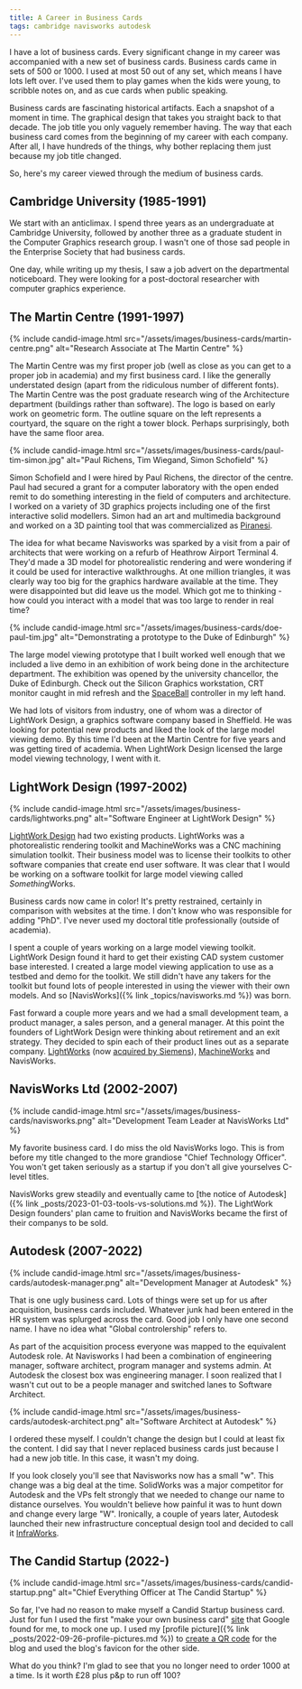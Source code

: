 ```yaml
---
title: A Career in Business Cards
tags: cambridge navisworks autodesk
---
```


I have a lot of business cards. Every significant change in my career was accompanied with a new set of business cards. Business cards came in sets of 500 or 1000. I used at most 50 out of any set, which means I have lots left over. I've used them to play games when the kids were young, to scribble notes on, and as cue cards when public speaking. 

Business cards are fascinating historical artifacts. Each a snapshot of a moment in time. The graphical design that takes you straight back to that decade. The job title you only vaguely remember having. The way that each business card comes from the beginning of my career with each company. After all, I have hundreds of the things, why bother replacing them just because my job title changed.

So, here's my career viewed through the medium of business cards.

## Cambridge University (1985-1991)

We start with an anticlimax. I spend three years as an undergraduate at Cambridge University, followed by another three as a graduate student in the Computer Graphics research group. I wasn't one of those sad people in the Enterprise Society that had business cards.

One day, while writing up my thesis, I saw a job advert on the departmental noticeboard. They were looking for a post-doctoral researcher with computer graphics experience. 

## The Martin Centre (1991-1997)

{% include candid-image.html src="/assets/images/business-cards/martin-centre.png" alt="Research Associate at The Martin Centre" %}

The Martin Centre was my first proper job (well as close as you can get to a proper job in academia) and my first business card. I like the generally understated design (apart from the ridiculous number of different fonts). The Martin Centre was the post graduate research wing of the Architecture department (buildings rather than software). The logo is based on early work on geometric form. The outline square on the left represents a courtyard, the square on the right a tower block. Perhaps surprisingly, both have the same floor area.

{% include candid-image.html src="/assets/images/business-cards/paul-tim-simon.jpg" alt="Paul Richens, Tim Wiegand, Simon Schofield" %}

Simon Schofield and I were hired by Paul Richens, the director of the centre. Paul had secured a grant for a computer laboratory with the open ended remit to do something interesting in the field of computers and architecture. I worked on a variety of 3D graphics projects including one of the first interactive solid modellers. Simon had an art and multimedia background and worked on a 3D painting tool that was commercialized as [Piranesi](https://www.piranesi.co.uk/index.html). 

The idea for what became Navisworks was sparked by a visit from a pair of architects that were working on a refurb of Heathrow Airport Terminal 4. They'd made a 3D model for photorealistic rendering and were wondering if it could be used for interactive walkthroughs. At one million triangles, it was clearly way too big for the graphics hardware available at the time. They were disappointed but did leave us the model. Which got me to thinking - how could you interact with a model that was too large to render in real time?

{% include candid-image.html src="/assets/images/business-cards/doe-paul-tim.jpg" alt="Demonstrating a prototype to the Duke of Edinburgh" %}

The large model viewing prototype that I built worked well enough that we included a live demo in an exhibition of work being done in the architecture department. The exhibition was opened by the university chancellor, the Duke of Edinburgh. Check out the Silicon Graphics workstation, CRT monitor caught in mid refresh and the [SpaceBall](https://en.wikipedia.org/wiki/3Dconnexion) controller in my left hand.

We had lots of visitors from industry, one of whom was a director of LightWork Design, a graphics software company based in Sheffield. He was looking for potential new products and liked the look of the large model viewing demo. By this time I'd been at the Martin Centre for five years and was getting tired of academia. When LightWork Design licensed the large model viewing technology, I went with it. 

## LightWork Design (1997-2002)

{% include candid-image.html src="/assets/images/business-cards/lightworks.png" alt="Software Engineer at LightWork Design" %}

[LightWork Design](https://en.wikipedia.org/wiki/Lightwork_Design_Ltd.) had two existing products. LightWorks was a photorealistic rendering toolkit and MachineWorks was a CNC machining simulation toolkit. Their business model was to license their toolkits to other software companies that create end user software. It was clear that I would be working on a software toolkit for large model viewing called *Something*Works. 

Business cards now came in color! It's pretty restrained, certainly in comparison with websites at the time. I don't know who was responsible for adding "PhD". I've never used my doctoral title professionally (outside of academia).

I spent a couple of years working on a large model viewing toolkit. LightWork Design found it hard to get their existing CAD system customer base interested. I created a large model viewing application to use as a testbed and demo for the toolkit. We still didn't have any takers for the toolkit but found lots of people interested in using the viewer with their own models. And so [NavisWorks]({% link _topics/navisworks.md %}) was born. 

Fast forward a couple more years and we had a small development team, a product manager, a sales person, and a general manager. At this point the founders of LightWork Design were thinking about retirement and an exit strategy. They decided to spin each of their product lines out as a separate company. [LightWorks](https://www.plm.automation.siemens.com/global/en/products/plm-components/lightworks.html) (now [acquired by Siemens](https://blogs.sw.siemens.com/news/siemens-acquires-lightwork-design-delivering-advanced-3d-data-visualization/)), [MachineWorks](https://www.machineworks.com/) and NavisWorks. 

## NavisWorks Ltd (2002-2007)

{% include candid-image.html src="/assets/images/business-cards/navisworks.png" alt="Development Team Leader at NavisWorks Ltd" %}

My favorite business card. I do miss the old NavisWorks logo. This is from before my title changed to the more grandiose "Chief Technology Officer". You won't get taken seriously as a startup if you don't all give yourselves C-level titles. 

NavisWorks grew steadily and eventually came to [the notice of Autodesk]({% link _posts/2023-01-03-tools-vs-solutions.md %}). The LightWork Design founders' plan came to fruition and NavisWorks became the first of their companys to be sold. 

## Autodesk (2007-2022)

{% include candid-image.html src="/assets/images/business-cards/autodesk-manager.png" alt="Development Manager at Autodesk" %}

That is one ugly business card. Lots of things were set up for us after acquisition, business cards included. Whatever junk had been entered in the HR system was splurged across the card. Good job I only have one second name. I have no idea what "Global controlership" refers to.

As part of the acquisition process everyone was mapped to the equivalent Autodesk role. At Navisworks I had been a combination of engineering manager, software architect, program manager and systems admin. At Autodesk the closest box was engineering manager. I soon realized that I wasn't cut out to be a people manager and switched lanes to Software Architect.

{% include candid-image.html src="/assets/images/business-cards/autodesk-architect.png" alt="Software Architect at Autodesk" %}

I ordered these myself. I couldn't change the design but I could at least fix the content. I did say that I never replaced business cards just because I had a new job title. In this case, it wasn't my doing. 

If you look closely you'll see that Navisworks now has a small "w". This change was a big deal at the time. SolidWorks was a major competitor for Autodesk and the VPs felt strongly that we needed to change our name to distance ourselves. You wouldn't believe how painful it was to hunt down and change every large "W". Ironically, a couple of years later, Autodesk launched their new infrastructure conceptual design tool and decided to call it [InfraWorks](https://www.autodesk.com/products/infraworks). 

## The Candid Startup (2022-)

{% include candid-image.html src="/assets/images/business-cards/candid-startup.png" alt="Chief Everything Officer at The Candid Startup" %}

So far, I've had no reason to make myself a Candid Startup business card. Just for fun I used the first "make your own business card" [site](https://www.moo.com/uk/business-cards) that Google found for me, to mock one up. I used my [profile picture]({% link _posts/2022-09-26-profile-pictures.md %}) to [create a QR code](https://www.realtimerendering.com/blog/cooler-qr-codes/) for the blog and used the blog's favicon for the other side. 

What do you think? I'm glad to see that you no longer need to order 1000 at a time. Is it worth £28 plus p&p to run off 100?

